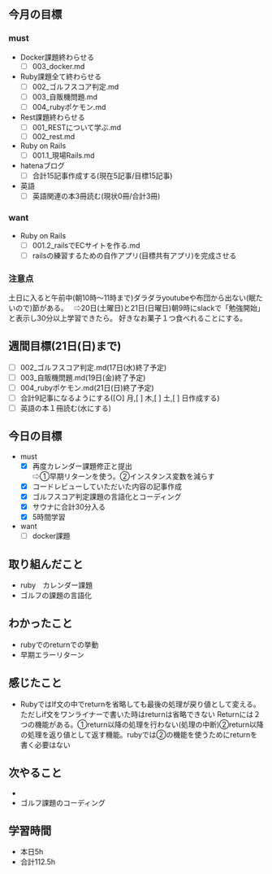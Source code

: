 ## 今月の目標
### must
  - Docker課題終わらせる
    - [ ]  003_docker.md
  - Ruby課題全て終わらせる
    - [ ] 002_ゴルフスコア判定.md
    - [ ] 003_自販機問題.md
    - [ ] 004_rubyポケモン.md
  - Rest課題終わらせる
    - [ ] 001_RESTについて学ぶ.md
    - [ ] 002_rest.md
  - Ruby on Rails
    - [ ] 001.1_現場Rails.md
  - hatenaブログ
    - [ ]  合計15記事作成する(現在5記事/目標15記事)
  - 英語
    - [ ]  英語関連の本3冊読む(現状0冊/合計3冊)
### want
  - Ruby on Rails
    - [ ]  001.2_railsでECサイトを作る.md
    - [ ]  railsの練習するための自作アプリ(目標共有アプリ)を完成させる

   ### 注意点
土日に入ると午前中(朝10時〜11時まで)ダラダラyoutubeや布団から出ない(眠たいので)節がある。  
⇨20日(土曜日)と21日(日曜日)朝9時にslackで「勉強開始」と表示し30分以上学習できたら。
好きなお菓子１つ食べれることにする。




## 週間目標(21日(日)まで)
  - [ ] 002_ゴルフスコア判定.md(17日(水)終了予定)
  - [ ] 003_自販機問題.md(19日(金)終了予定)
  - [ ] 004_rubyポケモン.md(21日(日)終了予定)
  - [ ] 合計9記事になるようにする([○]  月,[ ]  木,[ ]  土,[ ]  日作成する)
  - [ ] 英語の本１冊読む(水にする)

## 今日の目標
- must
  - [x] 再度カレンダー課題修正と提出   
  ⇨①早期リターンを使う。②インスタンス変数を減らす
  - [x] コードレビューしていただいた内容の記事作成
  - [x] ゴルフスコア判定課題の言語化とコーディング
  - [x] サウナに合計30分入る
  - [x] 5時間学習

-  want
   - [ ] docker課題
  　　
## 取り組んだこと
- ruby　カレンダー課題
- ゴルフの課題の言語化
## わかったこと
- rubyでのreturnでの挙動
- 早期エラーリターン

## 感じたこと
- RubyではIf文の中でreturnを省略しても最後の処理が戻り値として変える。ただしif文をワンライナーで書いた時はreturnは省略できない
Returnには２つの機能がある。①return以降の処理を行わない(処理の中断)②return以降の処理を返り値として返す機能。rubyでは②の機能を使うためにreturnを書く必要はない


## 次やること
- 
- ゴルフ課題のコーディング

## 学習時間
- 本日5h
- 合計112.5h
